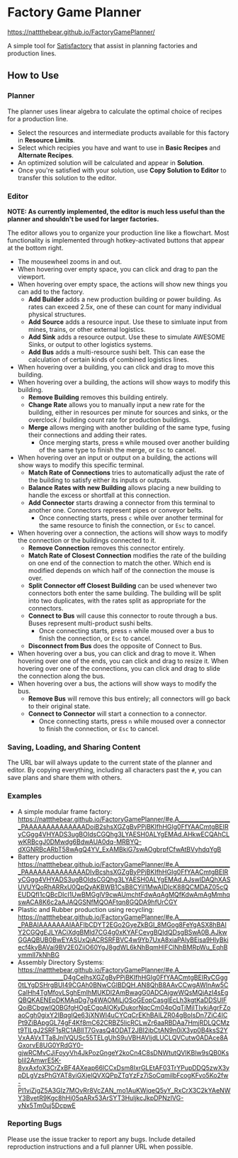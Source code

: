 # Factory Game Planner

https://nattthebear.github.io/FactoryGamePlanner/

A simple tool for [Satisfactory](https://www.satisfactorygame.com/) that assist in planning factories and production lines.

## How to Use

### Planner

The planner uses linear algebra to calculate the optimal choice of recipes for a production line.

-   Select the resources and intermediate products available for this factory in **Resource Limits**.
-   Select which recipies you have and want to use in **Basic Recipes** and **Alternate Recipes**.
-   An optimized solution will be calculated and appear in **Solution**.
-   Once you're satisfied with your solution, use **Copy Solution to Editor** to transfer this solution to the editor.

### Editor

**NOTE: As currently implemented, the editor is much less useful than the planner and shouldn't be used for larger factories.**

The editor allows you to organize your production line like a flowchart.
Most functionality is implemented through hotkey-activated buttons that appear at the bottom right.

-   The mousewheel zooms in and out.
-   When hovering over empty space, you can click and drag to pan the viewport.
-   When hovering over empty space, the actions will show new things you can add to the factory.
    -   **Add Builder** adds a new production building or power building.
        As rates can exceed 2.5x, one of these can count for many individual physical structures.
    -   **Add Source** adds a resource input. Use these to simluate input from mines, trains, or other external logistics.
    -   **Add Sink** adds a resource output. Use these to simulate AWESOME Sinks, or output to other logistics systems.
    -   **Add Bus** adds a multi-resource sushi belt. This can ease the calculation of certain kinds of combined logistics lines.
-   When hovering over a building, you can click and drag to move this building.
-   When hovering over a building, the actions will show ways to modify this building.
    -   **Remove Building** removes this building entirely.
    -   **Change Rate** allows you to manually input a new rate for the building,
        either in resources per minute for sources and sinks,
        or the overclock / building count rate for production buildings.
    -   **Merge** allows merging with another building of the same type, fusing their connections and adding their rates.
        -   Once merging starts, press `m` while moused over another building of the same type to finish the merge, or `Esc` to cancel.
-   When hovering over an input or output on a building, the actions will show ways to modify this specific terminal.
    -   **Match Rate of Connections** tries to automatically adjust the rate of the building to satisfy either its inputs or outputs.
    -   **Balance Rates with new Building** allows placing a new building to handle the excess or shortfall at this connection.
    -   **Add Connector** starts drawing a connector from this terminal to another one. Connectors represent pipes or conveyor belts.
        -   Once connecting starts, press `c` while over another terminal for the same resource to finish the connection, or `Esc` to cancel.
-   When hovering over a connection, the actions will show ways to modify the connection or the buildings connected to it.
    -   **Remove Connection** removes this connector entirely.
    -   **Match Rate of Closest Connection** modifies the rate of the building on one end of the connection to match the other.
        Which end is modified depends on which half of the connection the mouse is over.
    -   **Split Connector off Closest Building** can be used whenever two connectors both enter the same building.
        The building will be split into two duplicates, with the rates split as appropriate for the connectors.
    -   **Connect to Bus** will cause this connector to route through a bus. Buses represent multi-product sushi belts.
        -   Once connecting starts, press `n` while moused over a bus to finish the connection, or `Esc` to cancel.
    -   **Disconnect from Bus** does the opposite of Connect to Bus.
-   When hovering over a bus, you can click and drag to move it.
    When hovering over one of the ends, you can click and drag to resize it.
    When hovering over one of the connections, you can click and drag to slide the connection along the bus.
-   When hovering over a bus, the actions will show ways to modify the bus.
    -   **Remove Bus** will remove this bus entirely; all connectors will go back to their original state.
    -   **Connect to Connector** will start a connection to a connector.
        -   Once connecting starts, press `n` while moused over a connector to finish the connection, or `Esc` to cancel.

### Saving, Loading, and Sharing Content

The URL bar will always update to the current state of the planner and editor.
By copying everything, including all characters past the `#`, you can save plans and share them with others.

### Examples

-   A simple modular frame factory:
    https://nattthebear.github.io/FactoryGamePlanner/#e.A___________________PAAAAAAAAAAAAAADoiB2shsXGZgByPPjBKIfhHGIg0FfYAACmtgBEIRyCGgg4VHYADS3ugBOIdsCGQhg3LYAESH0ALYgEMAd.AHkwECQAhCLwKRBcgJ0DMwdg6BdwAUA0dq-MRBYQ-dXGNRBcARbT58wAgQ4YV_ExAMBkiG7swAOgbrpfCfwAtBVyhdqYgB
-   Battery production
    https://nattthebear.github.io/FactoryGamePlanner/#e.A___________________PAAAAAAAAAAAAAADIvBcshsXGZgByPPjBKIfhHGIg0FfYAACmtgBEIRyCGgg4VHYADS3ugBOIdsCGQhg3LYAESH0ALYgEMAd.AJswIDAQhXASUVUYQoRhARRxU0QpQyAKBWB1CsB8CYiI1MwAIDIcK88QCMDAZ05cQEUDQfI1cQBcDIcI1UwBMGglV9cwAUmchtFdwAqAgMQfKdwAmAgMmhqswACA8K6c2aAJAQGSNfMQOAFtqn8GQDA9hfUrCGY
-   Plastic and Rubber production using recycling:
    https://nattthebear.github.io/FactoryGamePlanner/#e.A___________________PABAIAAAAAAAIAAFIbCDYT2EGo2GyeZkBGI_8MGog8FeYgASX8hBAIY2CGQgEJLYACiXdgBMId7CG4g0xKYAFCevgBQIdQDsgBSwA0B.AJkwGGAQBUB0BwEYASUxQjACRSRFBVC4w9Yb7UxA8xiaPAlyBEisa9HlyBkiecf4kyBAVai9BV2E0ZiiO60YgJ8gdWL6kNhBqmHlFClNhBMRpWu_EqhBymmlI7kNhBG
-   Assembly Directory Systems:
    https://nattthebear.github.io/FactoryGamePlanner/#e.A__________________________________D4gCelhsXGZgByPPjBKIfhHGIg0FfYAACmtgBEIRyCGgg0tLYgDSHrgBUI49CGAh0BNwCGIBDQH.AN8QhB8AAvCCwgAWInAw5CCaIHh4TgMfovLSghEmIhMUKDl2AmBwagG0ADCAjgwWQsMQjAzI4sEgQBQKAENEpDKMAqDg7g4WAOMiLjOSoGEopCasglEcLh3kgtKaDDSUIFQoiBCbgwIQ0BGfgHOgECgoAIOKyDukorNqcCm04pOqTjMjITIykiAgrFZoaoCgh0gixY2IBqgIQe63jXNWI4uCYCqCrEKhBAILZR04gBoIsDn7ZiC4ICPt9ZiBApgGL74gF4Kf8mC62CRBZ5licRCLwZr6aaRBDAa7HmjRDLQCMzt9TILgJ2SRF1sRC1ABlIT7GvasQ4ODAT2JBI2jbCtAN9n0iX3yp0B4ksS2YVxAAVxTTa8JnIVQUSc55TELgUhS9uVBHAVIjdLUCLQVCutw0ADAce8AGxorvE8UG0YRdGY0-gjwRCMvCJiFoyyVh4JkPozGngeY2koCn4C8sDNWtutQVIKBlw9sQB0KsbIil2AmwrE5K-8vxAxfoX3CrZxBF4AXeap66lCCxDsm8IxrGLEtAF03TrYPupDDQ5zwX3ypDLgVzsPhGYAT8yiGXjelQVXQPpZTqYzFz7iSoCqmilbFcogKFvo5Ko2fw-PI1viZjgZ5A3GIz7MOvRr8VcZAN_mo1AuKWjqeQ5yY_RxCrX3C2kYAeNWY3BvetR9Kgc8hHj05qARx53ArSYT3HuljkcJkpDPNzIVG-yNx5Tm0uj5DcpwE

### Reporting Bugs

Please use the issue tracker to report any bugs. Include detailed reproduction instructions and a full planner URL when possible.
